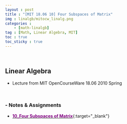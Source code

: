 ```yaml
---
layout : post
title : "[MIT 18.06 10] Four Subspaces of Matrix"
img : linalgb/mitocw_linalg.png
categories : 
    - [math-linalgb]
tag : [Math, Linear Algebra, MIT]
toc : true
toc_sticky : true
---
```


<br/>

## Linear Algebra

- Lecture from MIT OpenCourseWare 18.06 2010 Spring

<br/>

### - Notes & Assignments

- [<span style="color:purple">**10_Four Subspaces of Matrix**</span>](https://drive.google.com/file/d/1XZP1VHawlkglb3D8M2m8HRB365rBwjGH/view?usp=share_link){:target="_blank"}